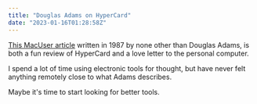 ```yaml
---
title: "Douglas Adams on HyperCard"
date: "2023-01-16T01:28:58Z"
---
```

[This MacUser article](https://archive.org/details/MacUser8712December1987/page/n164/mode/1up?view=theater) written in 1987 by none other than Douglas Adams, is both a fun review of HyperCard and a love letter to the personal computer.

I spend a lot of time using electronic tools for thought, but have never felt anything remotely close to what Adams describes.

Maybe it's time to start looking for better tools.
